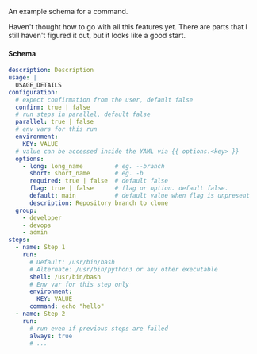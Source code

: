 An example schema for a command.

Haven't thought how to go with all this features yet. There are parts that I still haven't figured it out, but it looks like a good start.

#### Schema

```yaml
description: Description
usage: |
  USAGE_DETAILS
configuration:
  # expect confirmation from the user, default false
  confirm: true | false
  # run steps in parallel, default false
  parallel: true | false
  # env vars for this run
  environment:
    KEY: VALUE
  # value can be accessed inside the YAML via {{ options.<key> }}
  options:
    - long: long_name         # eg. --branch
      short: short_name       # eg. -b
      required: true | false  # default false
      flag: true | false      # flag or option. default false.
      default: main           # default value when flag is unpresent
      description: Repository branch to clone
  group:
    - developer
    - devops
    - admin
steps:
  - name: Step 1
    run:
      # Default: /usr/bin/bash
      # Alternate: /usr/bin/python3 or any other executable
      shell: /usr/bin/bash
      # Env var for this step only
      environment:
        KEY: VALUE
      command: echo "hello"
  - name: Step 2
    run:
      # run even if previous steps are failed
      always: true
      # ...
```
